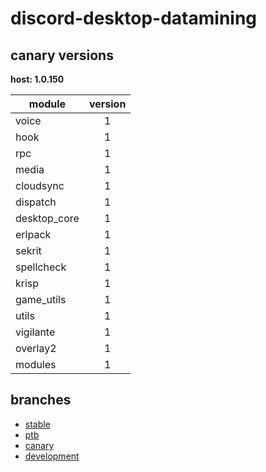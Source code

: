 # discord-desktop-datamining

## canary versions

**host: 1.0.150**

| module | version |
| ------ | :-----: |
| voice | 1 |
| hook | 1 |
| rpc | 1 |
| media | 1 |
| cloudsync | 1 |
| dispatch | 1 |
| desktop_core | 1 |
| erlpack | 1 |
| sekrit | 1 |
| spellcheck | 1 |
| krisp | 1 |
| game_utils | 1 |
| utils | 1 |
| vigilante | 1 |
| overlay2 | 1 |
| modules | 1 |

## branches

- [stable](https://github.com/OpenAsar/discord-desktop-datamining/tree/stable)
- [ptb](https://github.com/OpenAsar/discord-desktop-datamining/tree/ptb)
- [canary](https://github.com/OpenAsar/discord-desktop-datamining/tree/canary)
- [development](https://github.com/OpenAsar/discord-desktop-datamining/tree/development)